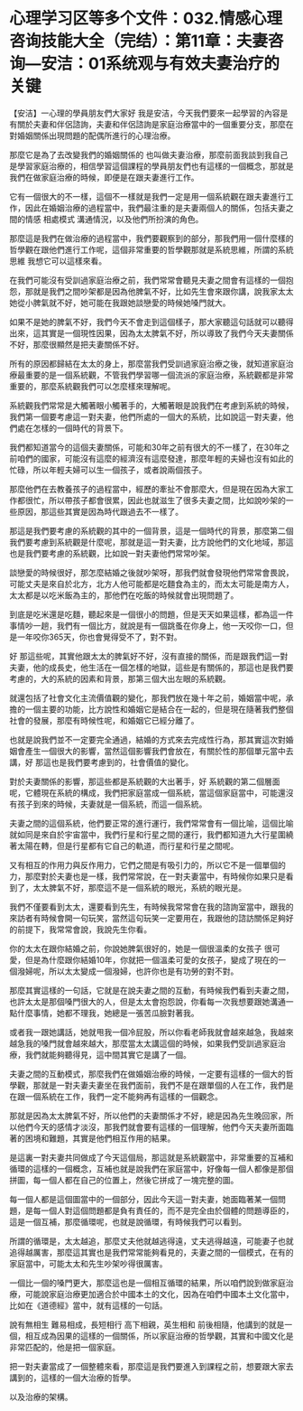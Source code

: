 # 心理学习区等多个文件：032.情感心理咨询技能大全（完结）：第11章：夫妻咨询—安洁：01系统观与有效夫妻治疗的关键

【安洁】一心理的學員朋友們大家好 我是安洁，今天我們要來一起學習的內容是有關於夫妻和伴侶諮詢，夫妻和伴侶諮詢是家庭治療當中的一個重要分支，那麼在對婚姻關係出現問題的配偶所進行的心理治療。

那麼它是為了去改變我們的婚姻關係的 也叫做夫妻治療，那麼前面我談到我自己是學習家庭治療的，相信學習這個課程的學員朋友們也有這樣的一個概念，那就是我們在做家庭治療的時候，即便是在跟夫妻進行工作。

它有一個很大的不一樣，這個不一樣就是我們一定是用一個系統觀在跟夫妻進行工作，因此在婚姻治療的過程當中，我們最注重的是夫妻兩個人的關係，包括夫妻之間的情感 相處模式 溝通情況，以及他們所扮演的角色。

那麼這是我們在做治療的過程當中，我們要觀察到的部分，那我們用一個什麼樣的哲學觀在跟他們進行工作呢，這個非常重要的哲學觀那就是系統思維，所謂的系統思維 我想它可以這樣來看。

在我們可能沒有受訓過家庭治療之前，我們常常會聽見夫妻之間會有這樣的一個抱怨，那就是我們之間吵架都是因為他脾氣不好，比如先生會來跟你講，說我家太太她從小脾氣就不好，她可能在我跟她談戀愛的時候她嗓門就大。

如果不是她的脾氣不好，我們今天不會走到這個樣子，那大家聽這句話就可以聽得出來，這其實是一個現性因果，因為太太脾氣不好，所以導致了我們今天夫妻關係不好，那麼很顯然是把夫妻關係不好。

所有的原因都歸結在太太的身上，那麼當我們受訓過家庭治療之後，就知道家庭治療最重要的是一個系統觀，不管我們學習哪一個流派的家庭治療，系統觀都是非常重要的，那麼系統觀我們可以怎麼樣來理解呢。

系統觀我們常常是大觸著眼小觸著手的，大觸著眼是說我們在考慮到系統的時候，我們第一個要考慮這一對夫妻，他們所處的一個大的系統，比如說這一對夫妻，他們處在怎樣的一個時代的背景下。

我們都知道當今的這個夫妻關係，可能和30年之前有很大的不一樣了，在30年之前咱們的國家，可能沒有這麼的經濟沒有這麼發達，那麼年輕的夫婦也沒有如此的忙碌，所以年輕夫婦可以生一個孩子，或者說兩個孩子。

那麼他們在去教養孩子的過程當中，經歷的牽扯不會那麼大，但是現在因為大家工作都很忙，所以帶孩子都會很累，因此也就滋生了很多夫妻之間，比如說吵架的一些原因，那這些其實是因為時代跟過去不一樣了。

那這是我們要考慮的系統觀的其中的一個背景，這是一個時代的背景，那麼第二個我們要考慮到系統觀是什麼呢，那就是這一對夫妻，比方說他們的文化地域，那這也是我們要考慮的系統觀，比如說一對夫妻他們常常吵架。

談戀愛的時候很好，那怎麼結婚之後就吵架呀，那我們就會發現他們常常會畏說，可能丈夫是來自於北方，北方人他可能都是吃麵食為主的，而太太可能是南方人，太太都是以吃米飯為主的，那他們在吃飯的時候就會出現問題了。

到底是吃米還是吃麵，聽起來是一個很小的問題，但是天天如果這樣，都為這一件事情吵一趟，我們有一個比方，就說是有一個跳蚤在你身上，他一天咬你一口，但是一年咬你365天，你也會覺得受不了，對不對。

好 那這些呢，其實他跟太太的脾氣好不好，沒有直接的關係，而是跟我們這一對夫妻，他的成長史，他生活在一個怎樣的地獄，這些是有關係的，那這也是我們要考慮的，大的系統的因素和背景，那第三個大出左眼的系統觀。

就還包括了社會文化主流價值觀的變化，那我們放在幾十年之前，婚姻當中呢，承擔的一個主要的功能，比方說性和婚姻它是結合在一起的，但是現在隨著我們整個社會的發展，那麼有時候性呢，和婚姻它已經分離了。

也就是說我們並不一定要完全通過，結婚的方式來去完成性行為，那其實這次對婚姻會產生一個很大的影響，當然這個影響我們會放在，有關於性的那個單元當中去講，好 那這也是我們要考慮到的，社會價值的變化。

對於夫妻關係的影響，那這些都是系統觀的大出著手，好 系統觀的第二個層面呢，它體現在系統的構成，我們把家庭當成一個系統，當這個家庭當中，可能還沒有孩子到來的時候，夫妻就是一個系統，而這一個系統。

夫妻之間的這個系統，他們要正常的進行運行，我們常常會有一個比喻，這個比喻就如同是來自於宇宙當中，我們行星和行星之間的運行，我們都知道九大行星圍繞著太陽在轉，但是行星都有它自己的軌道，而行星和行星之間呢。

又有相互的作用力與反作用力，它們之間是有吸引力的，所以它不是一個單個的力，那麼對於夫妻也是一樣，我們常常說，在一對夫妻當中，有時候你如果只是看到了，太太脾氣不好，那麼這不是一個系統的眼光，系統的眼光是。

我們不僅要看到太太，還要看到先生，有時候我常常會在我的諮詢室當中，跟我的來訪者有時候會開一句玩笑，當然這句玩笑一定要用在，我跟他的諮訪關係足夠好的前提下，我常常會說，我說先生你看。

你的太太在跟你結婚之前，你說她脾氣很好的，她是一個很溫柔的女孩子 很可愛，但是為什麼跟你結婚10年，你就把一個溫柔可愛的女孩子，變成了現在的一個潑婦呢，所以太太變成一個潑婦，也許你也是有功勞的對不對。

那麼其實這樣的一句話，它就是在說夫妻之間的互動，有時候我們看到夫妻之間，也許太太是那個嗓門很大的人，但是太太會抱怨說，你看每一次我想要跟她溝通一點什麼事情，她都不理我，她總是一張苦瓜臉對著我。

或者我一跟她講話，她就甩我一個冷屁股，所以你看老師我就會越來越急，我越來越急我的嗓門就會越來越大，那麼當太太講這個的時候，如果我們受訓過家庭治療，我們就能夠聽得見，這中間其實它是講了一個。

夫妻之間的互動模式，那麼我們在做婚姻治療的時候，一定要有這樣的一個大的哲學觀，那就是一對夫妻夫妻坐在我們面前，我們不是在跟單個的人在工作，我們是在跟一個系統在工作，我們一定不能夠再有這樣的一個觀念。

那就是因為太太脾氣不好，所以他們的夫妻關係才不好，總是因為先生晚回家，所以他們今天的感情才淡沒，那我們就會要有這樣的一個理解，他們今天夫妻所面臨著的困境和難題，其實是他們相互作用的結果。

是這裏一對夫妻共同做成了今天這個局，那這就是系統觀當中，非常重要的互補和循環的這樣的一個概念，互補也就是說我們在家庭當中，好像每一個人都像是那個拼圖，每一個人都在自己的位置上，然後它拼成了一塊完整的圖。

每一個人都是這個圖當中的一個部分，因此今天這一對夫妻，她面臨著某一個問題，是每一個人對這個問題都是負有責任的，而不是完全由於個體的問題導臣的，這是一個互補，那麼循環呢，也就是說循環，有時候我們可以看到。

所謂的循環是，太太越追，那麼丈夫他就越逃得遠，丈夫逃得越遠，可能妻子也就追得越厲害，那麼這其實也是我們常常能夠看見的，夫妻之間的一個模式，在有的家庭當中，可能太太和先生吵架吵得很厲害。

一個比一個的嗓門更大，那麼這也是一個相互循環的結果，所以咱們說到做家庭治療，可能說家庭治療更加適合於中國本土的文化，因為在咱們中國本土文化當中，比如在《道德經》當中，就有這樣的一句話。

說有無相生 難易相成，長短相行 高下相親，英生相和 前後相隨，他講到的就是一個，相互成為因果的這樣的一個關係，所以家庭治療的哲學觀，其實和中國文化是非常匹配的，他是把一個家庭。

把一對夫妻當成了一個整體來看，那麼這是我們要進入到課程之前，想要跟大家去講到的，這樣的一個大治療的哲學。

以及治療的架構。